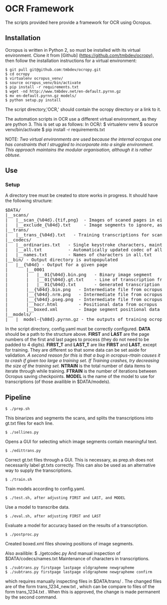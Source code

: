 # OCR Framework
The scripts provided here provide a framework for OCR using Ocropus.

## Installation
Ocropus is written in Python 2, so must be installed with its virtual environment. 
Clone it from [Github] (https://github.com/tmbdev/ocropy), then follow the installation 
instructions for a virtual environment:

    $ git pull git@github.com:tmbdev/ocropy.git
    $ cd ocropy
    $ virtualenv ocropus_venv/
    $ source ocropus_venv/bin/activate
    $ pip install -r requirements.txt
    $ wget -nd http://www.tmbdev.net/en-default.pyrnn.gz
    $ mv en-default.pyrnn.gz models/
    $ python setup.py install

The script directory,'OCR,' should contain the ocropy directory or a link to it.

The automation scripts in OCR use a different virtual environment, as they are python
3. This is set up as follows:
In OCR/:
    $ virtualenv venv
    $ source venv/bin/activate 
    $ pip install -r requirements.txt

NOTE:
*Two virtual environments are used because the internal ocropus one has constraints
that I struggled to incorporate into a single environment. This approach maintains
the modular organisation, although it is rather obtuse.*

## Use
### Setup 
A directory tree must be created to store works in progress. It should have the 
following structure:
<pre>
$DATA/
|__scans/
|   |__scan_{%04d}.{tif,png}  - Images of scaned pages in either format.
|   |__exclude_{%04d}.txt     - Image segments to ignore, as lines of form 01{%04d}.bin.png. This is |                               produced later in the pipeline, but store here for reruns.
|__trans/
|   |__trans_{%04d}.txt   - Training transcriptions for scans in the directory above.
|__codecs/
|   |__ordinaries.txt   - Single keystroke characters, maintained manually
|   |__all.txt          - Automatically updated codec of all characters in transcription
|   |__names.txt        - Names of characters in all.txt
|__bin/ - Output directory is autopopulated
|   |__{%04d} - Output for a given page
|       |__0001
|       |   |__01{%04d}.bin.png   - Binary image segment
|       |   |__01{%04d}.gt.txt    - Line of transcription from truth data
|       |   |__01{%04d}.txt       - Generated transcription line
|       |__{%04d}.bin.png   - Intermediate file from ocropus
|       |__{%04d}.nrm.png   - Intermediate file from ocropus
|       |__{%04d}.pseg.png  - Intermediate file from ocropus
|       |__hocr.html        - Positional data from ocropus
|       |__boxed.xml        - Image segment positional data
|__models/
|   |__model-{%08d}.pyrnn.gz - the outputs of training ocropus
</pre>

In the script directory, config.yaml must be correctly configured. **DATA** should be a path to the structure above. **FIRST** and **LAST** are the page numbers of the first and last pages to process (they do not need to be padded to 4 digits). **FIRST_T** and **LAST_T** are like **FIRST** and **LAST**, except for training. They are different so that some data can be set aside for validation. *A second reason for this is that a bug in ocropus-rtrain causes it to crash if given too large a training set. If Training crashes, try decreasing the size of the training set.* **NTRAIN** is the total number of data items to iterate through while training. **FTRAIN** is the number of iterations between Ocropus saving checkpoints. **MODEL** is the name of the model to use for transcriptions (of those availible in $DATA/models).

## Pipeline
    $ ./prep.sh
This binarizes and segments the scans, and splits the transcriptions into gt.txt files for each line.

    $ ./sellines.py
Opens a GUI for selecting which image segments contain meaningful text. 

    $ ./edittrans.py
Correct gt.txt files through a GUI. This is necessary, as prep.sh does not necessarily label gt.txts correctly. This can also be used as an alternative way to supply the transcriptions.

    $ ./train.sh
Train models according to config.yaml.

    $ ./test.sh, after adjusting FIRST and LAST, and MODEL
Use a model to transcribe data.

    $ ./eval.sh, after adjusting FIRST and LAST
Evaluate a model for accuracy based on the results of a transcription.

    $ ./postproc.py
Created boxed.xml files showing positions of image segments.

Also availible:
    $ ./getcodec.py
And manual inspection of $DATA/codecs/names.txt
Maintenance of characters in transcriptions.

    $ ./subtrans.py firstpage lastpage oldgrapheme newgrapheme
    $ ./subtrans.py firstpage lastpage oldgrapheme newgrapheme confirm

which requires manually inspecting files in $DATA/trans/ .
The changed files are of the form trans_1234_new.txt , which can
be compare to files of the form trans_1234.txt . When this is approved,
the change is made permanent by the second command.



